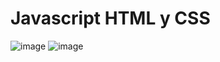 # Javascript HTML y CSS

![image](https://user-images.githubusercontent.com/77991838/135664015-57f33658-e051-4b0e-a85b-f8b52b74d17f.png)
![image](https://user-images.githubusercontent.com/77991838/135664054-21910c2f-31e8-4967-aae7-24cb0ade34be.png)
